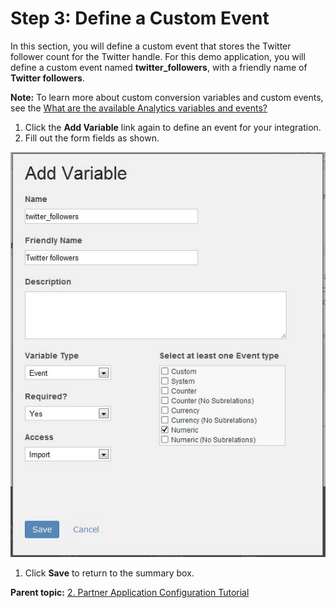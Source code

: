 # Step 3: Define a Custom Event

 

In this section, you will define a custom event that stores the Twitter follower count for the Twitter handle. For this demo application, you will define a custom event named **twitter\_followers**, with a friendly name of **Twitter followers**.

**Note:** To learn more about custom conversion variables and custom events, see the [What are the available Analytics variables and events?](c_What_are_the_available_Analytics_variables_and_events.md#) 

1.  Click the **Add Variable** link again to define an event for your integration.
2.  Fill out the form fields as shown.

![](graphics/configuration007.jpg)

1.  Click **Save** to return to the summary box.

**Parent topic:** [2. Partner Application Configuration Tutorial](c_Partner_Application_Configuration_for_Data_Connectors_Tutorial.md)

